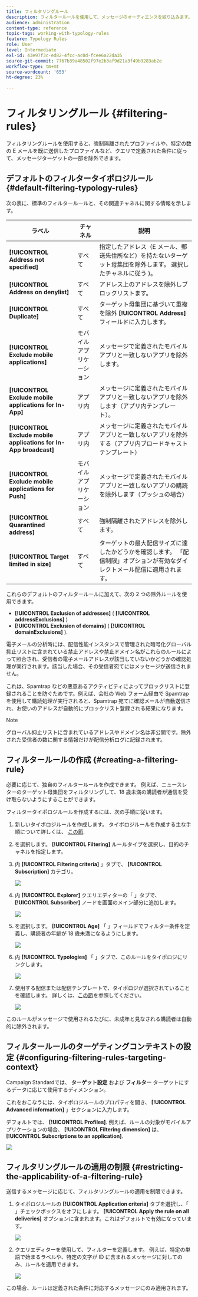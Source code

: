 ```yaml
---
title: フィルタリングルール
description: フィルタールールを使用して、メッセージのオーディエンスを絞り込みます。
audience: administration
content-type: reference
topic-tags: working-with-typology-rules
feature: Typology Rules
role: User
level: Intermediate
exl-id: 43e97f3c-ed82-4fcc-ac0d-fcee6a22da35
source-git-commit: 7767b39a48502f97e2b3af9d21a3f49b9283ab2e
workflow-type: tm+mt
source-wordcount: '653'
ht-degree: 23%

---
```


# フィルタリングルール {#filtering-rules}

フィルタリングルールを使用すると、強制隔離されたプロファイルや、特定の数の E メールを既に送信したプロファイルなど、クエリで定義された条件に従って、メッセージターゲットの一部を除外できます。

## デフォルトのフィルタータイポロジルール {#default-filtering-typology-rules}

次の表に、標準のフィルタールールと、その関連チャネルに関する情報を示します。

| ラベル | チャネル | 説明 |
| ---------|----------|---------|
| **[!UICONTROL Address not specified]** | すべて | 指定したアドレス（E メール、郵送先住所など）を持たないターゲット母集団を除外します。 選択したチャネルに従う )。 |
| **[!UICONTROL Address on denylist]** | すべて | アドレス上のアドレスを除外しブロックリストます。 |
| **[!UICONTROL Duplicate]** | すべて | ターゲット母集団に基づいて重複を除外 **[!UICONTROL Address]** フィールドに入力します。 |
| **[!UICONTROL Exclude mobile applications]** | モバイルアプリケーション | メッセージで定義されたモバイルアプリと一致しないアプリを除外します。 |
| **[!UICONTROL Exclude mobile applications for In-App]** | アプリ内 | メッセージに定義されたモバイルアプリと一致しないアプリを除外します（アプリ内テンプレート）。 |
| **[!UICONTROL Exclude mobile applications for In-App broadcast]** | アプリ内 | メッセージに定義されたモバイルアプリと一致しないアプリを除外する（アプリ内ブロードキャストテンプレート） |
| **[!UICONTROL Exclude mobile applications for Push]** | モバイルアプリケーション | メッセージで定義されたモバイルアプリと一致しないアプリの購読を除外します（プッシュの場合） |
| **[!UICONTROL Quarantined address]** | すべて | 強制隔離されたアドレスを除外します。 |
| **[!UICONTROL Target limited in size]** | すべて | ターゲットの最大配信サイズに達したかどうかを確認します。 「配信制限」オプションが有効なダイレクトメール配信に適用されます。 |

これらのデフォルトのフィルタールールに加えて、次の 2 つの除外ルールを使用できます。

* **[!UICONTROL Exclusion of addresses]** ( **[!UICONTROL addressExclusions]** )
* **[!UICONTROL Exclusion of domains]** ( **[!UICONTROL domainExclusions]** ).

電子メールの分析時には、配信性能インスタンスで管理された暗号化グローバル抑止リストに含まれている禁止アドレスや禁止ドメイン名がこれらのルールによって照合され、受信者の電子メールアドレスが該当していないかどうかの確認処理が実行されます。該当した場合、その受信者宛てにはメッセージが送信されません。

これは、Spamtrap などの悪意あるアクティビティによってブロックリストに登録されることを防ぐためです。例えば、会社の Web フォーム経由で Spamtrap を使用して購読処理が実行されると、Spamtrap 宛てに確認メールが自動送信され、お使いのアドレスが自動的にブロックリスト登録される結果になります。

>[!NOTE]
>
>グローバル抑止リストに含まれているアドレスやドメイン名は非公開です。除外された受信者の数に関する情報だけが配信分析ログに記録されます。

## フィルタールールの作成 {#creating-a-filtering-rule}

必要に応じて、独自のフィルタールールを作成できます。 例えば、ニュースレターのターゲット母集団をフィルタリングして、18 歳未満の購読者が通信を受け取らないようにすることができます。

フィルタータイポロジルールを作成するには、次の手順に従います。

1. 新しいタイポロジルールを作成します。 タイポロジルールを作成する主な手順について詳しくは、 [この節](../../sending/using/managing-typology-rules.md).

1. を選択します。 **[!UICONTROL Filtering]** ルールタイプを選択し、目的のチャネルを指定します。

1. 内 **[!UICONTROL Filtering criteria]** 」タブで、 **[!UICONTROL Subscription]** カテゴリ。

   ![](assets/typology_create-rule-subscription.png)

1. 内 **[!UICONTROL Explorer]** クエリエディターの「 」タブで、 **[!UICONTROL Subscriber]** ノードを画面のメイン部分に追加します。

   ![](assets/typology_create-rule-subscriber.png)

1. を選択します。 **[!UICONTROL Age]** 「 」フィールドでフィルター条件を定義し、購読者の年齢が 18 歳未満になるようにします。

   ![](assets/typology_create-rule-age.png)

1. 内 **[!UICONTROL Typologies]** 「 」タブで、このルールをタイポロジにリンクします。

   ![](assets/typology_create-rule-typology.png)

1. 使用する配信または配信テンプレートで、タイポロジが選択されていることを確認します。 詳しくは、[この節](../../sending/using/managing-typologies.md#applying-typologies-to-messages)を参照してください。

   ![](assets/typology_template.png)

このルールがメッセージで使用されるたびに、未成年と見なされる購読者は自動的に除外されます。

## フィルタールールのターゲティングコンテキストの設定 {#configuring-filtering-rules-targeting-context}

Campaign Standardでは、  **ターゲット設定** および **フィルター** ターゲットにするデータに応じて使用するディメンション。

これをおこなうには、タイポロジルールのプロパティを開き、 **[!UICONTROL Advanced information]** 」セクションに入力します。

デフォルトでは、 **[!UICONTROL Profiles]**. 例えば、ルールの対象がモバイルアプリケーションの場合、 **[!UICONTROL Filtering dimension]** は、 **[!UICONTROL Subscriptions to an application]**.

![](assets/typology_rule-order_2.png)

## フィルタリングルールの適用の制限 {#restricting-the-applicability-of-a-filtering-rule}

送信するメッセージに応じて、フィルタリングルールの適用を制限できます。

1. タイポロジルールの **[!UICONTROL Application criteria]** タブを選択し、「 」チェックボックスをオフにします。 **[!UICONTROL Apply the rule on all deliveries]** オプションに含まれます。これはデフォルトで有効になっています。

   ![](assets/typology_limit.png)

1. クエリエディターを使用して、フィルターを定義します。 例えば、特定の単語で始まるラベルや、特定の文字が ID に含まれるメッセージに対してのみ、ルールを適用できます。

   ![](assets/typology_limit-rule.png)

この場合、ルールは定義された条件に対応するメッセージにのみ適用されます。
